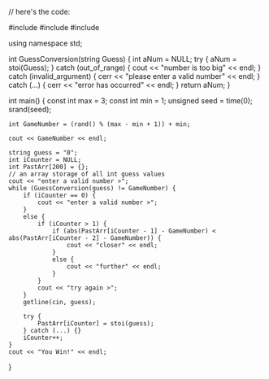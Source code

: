 // here's the code:

#include <iostream>
#include <cstdlib>
#include <string>

using namespace std;


int GuessConversion(string Guess) {
	int aNum = NULL;
	try {
		aNum = stoi(Guess);
	} catch (out_of_range) {
		cout << "number is too big" << endl;
	} catch (invalid_argument) {
		cerr << "please enter a valid number" << endl;
	} catch (...) {
		cerr << "error has occurred" << endl;
	}
	return aNum;
}

int main() {
	const int max = 3; const int min = 1;
	unsigned seed = time(0); srand(seed);

	int GameNumber = (rand() % (max - min + 1)) + min;

	cout << GameNumber << endl;

	string guess = "0";
	int iCounter = NULL;
	int PastArr[200] = {};
	// an array storage of all int guess values
	cout << "enter a valid number >";
	while (GuessConversion(guess) != GameNumber) {
		if (iCounter == 0) {
			cout << "enter a valid number >";
		}
		else {
			if (iCounter > 1) {
				if (abs(PastArr[iCounter - 1] - GameNumber) < abs(PastArr[iCounter - 2] - GameNumber)) {
					cout << "closer" << endl;
				}
				else {
					cout << "further" << endl;
				}
			}
			cout << "try again >";
		}
		getline(cin, guess);
		
		try {
			PastArr[iCounter] = stoi(guess);
		} catch (...) {}
		iCounter++;
	}
	cout << "You Win!" << endl;
}
